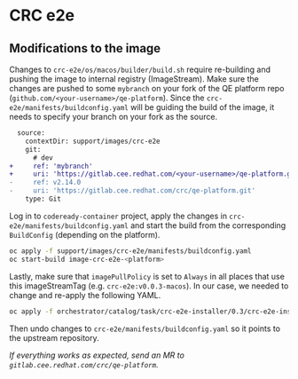 # CRC e2e

## Modifications to the image

Changes to `crc-e2e/os/macos/builder/build.sh` require re-building and pushing the image to internal registry (ImageStream). Make sure the changes are pushed to some `mybranch` on your fork of the QE platform repo (`github.com/<your-username>/qe-platform`). Since the `crc-e2e/manifests/buildconfig.yaml` will be guiding the build of the image, it needs to specify your branch on your fork as the source.

```diff
  source:
    contextDir: support/images/crc-e2e
    git:
      # dev
+     ref: 'mybranch'
+     uri: 'https://gitlab.cee.redhat.com/<your-username>/qe-platform.git'
-     ref: v2.14.0
-     uri: 'https://gitlab.cee.redhat.com/crc/qe-platform.git'
    type: Git
```

Log in to `codeready-container` project, apply the changes in `crc-e2e/manifests/buildconfig.yaml` and start the build from the corresponding `BuildConfig` (depending on the platform).

```bash
oc apply -f support/images/crc-e2e/manifests/buildconfig.yaml
oc start-build image-crc-e2e-<platform>
```

Lastly, make sure that `imagePullPolicy` is set to `Always` in all places that use this imageStreamTag (e.g. `crc-e2e:v0.0.3-macos`). In our case, we needed to change and re-apply the following YAML.

```bash
oc apply -f orchestrator/catalog/task/crc-e2e-installer/0.3/crc-e2e-installer.yaml
```

Then undo changes to `crc-e2e/manifests/buildconfig.yaml` so it points to the upstream repository.

_If everything works as expected, send an MR to `gitlab.cee.redhat.com/crc/qe-platform`._

